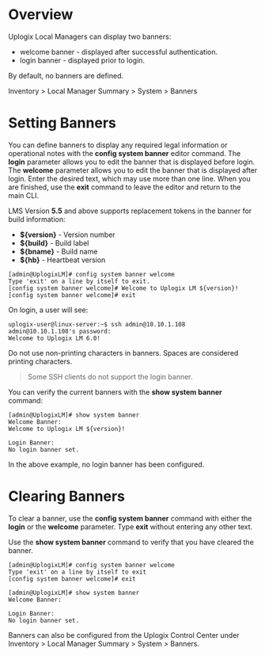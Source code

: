 # Overview

Uplogix Local Managers can display two banners:

* welcome banner - displayed after successful authentication.
* login banner - displayed prior to login.

By default, no banners are defined.

<div class='ucc' />Inventory > Local Manager Summary > System > Banners</div>

# Setting Banners

You can define banners to display any required legal information or operational notes with the **config system banner** editor command. The **login** parameter allows you to edit the banner that is displayed before login. The **welcome** parameter allows you to edit the banner that is displayed after login. Enter the desired text, which may use more than one line. When you are finished, use the **exit** command to leave the editor and return to the main CLI.

LMS Version **5.5** and above supports replacement tokens in the banner for build information:

- **${version}** - Version number
- **${build}** - Build label
- **${bname}** - Build name
- **${hb}** - Heartbeat version



```
[admin@UplogixLM]# config system banner welcome
Type 'exit' on a line by itself to exit.
[config system banner welcome]# Welcome to Uplogix LM ${version}!
[config system banner welcome]# exit
```

On login, a user will see:

```
uplogix-user@linux-server:~$ ssh admin@10.10.1.108
admin@10.10.1.108's password: 
Welcome to Uplogix LM 6.0!
```

<div class='warning' />Do not use non-printing characters in banners. Spaces are considered printing characters.</div>

> Some SSH clients do not support the login banner.

You can verify the current banners with the **show system banner** command:

```
[admin@UplogixLM]# show system banner
Welcome Banner:
Welcome to Uplogix LM ${version}!

Login Banner:
No login banner set.
```

In the above example, no login banner has been configured.

# Clearing Banners

To clear a banner, use the **config system banner** command with either the **login** or the **welcome** parameter. Type **exit** without entering any other text.
 
Use the **show system banner** command to verify that you have cleared the banner.

```
[admin@UplogixLM]# config system banner welcome
Type 'exit' on a line by itself to exit
[config system banner welcome]# exit

[admin@UplogixLM]# show system banner
Welcome Banner:

Login Banner:
No login banner set.
```

Banners can also be configured from the Uplogix Control Center under Inventory > Local Manager Summary > System > Banners.